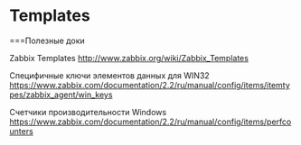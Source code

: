Templates
================  	  	

===Полезные доки

Zabbix Templates
http://www.zabbix.org/wiki/Zabbix_Templates

Специфичные ключи элементов данных для WIN32
https://www.zabbix.com/documentation/2.2/ru/manual/config/items/itemtypes/zabbix_agent/win_keys

Счетчики производительности Windows
https://www.zabbix.com/documentation/2.2/ru/manual/config/items/perfcounters


